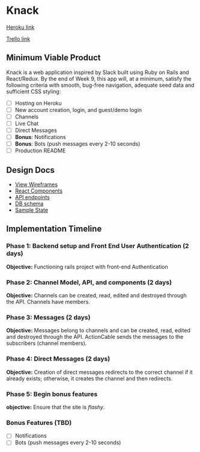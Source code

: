 # Knack

[Heroku link][heroku]

[Trello link][trello]

[heroku]: https://www.knack.live/
[trello]: https://trello.com/b/W5JOYM88/knack

## Minimum Viable Product

Knack is a web application inspired by Slack built using Ruby on Rails
and React/Redux.  By the end of Week 9, this app will, at a minimum, satisfy the
following criteria with smooth, bug-free navigation, adequate seed data and
sufficient CSS styling:

- [ ] Hosting on Heroku
- [ ] New account creation, login, and guest/demo login
- [ ] Channels
- [ ] Live Chat
- [ ] Direct Messages
- [ ] **Bonus**: Notifications
- [ ] **Bonus**: Bots (push messages every 2-10 seconds)
- [ ] Production README

## Design Docs
* [View Wireframes][wireframes]
* [React Components][components]
* [API endpoints][api-endpoints]
* [DB schema][schema]
* [Sample State][sample-state]

[wireframes]: https://github.com/louisscruz/knack/tree/master/docs/wireframes
[components]: component-hierarchy.md
[sample-state]: sample-state.md
[api-endpoints]: api-endpoints.md
[schema]: schema.md

## Implementation Timeline

### Phase 1: Backend setup and Front End User Authentication (2 days)

**Objective:** Functioning rails project with front-end Authentication

### Phase 2: Channel Model, API, and components (2 days)

**Objective:** Channels can be created, read, edited and destroyed through
the API. Channels have members.

### Phase 3: Messages (2 days)

**Objective:** Messages belong to channels and can be created, read, edited and destroyed through the API. ActionCable sends the messages to the subscribers (channel members).

### Phase 4: Direct Messages (2 days)

**Objective:** Creation of direct messages redirects to the correct channel if it already exists; otherwise, it creates the channel and then redirects.

### Phase 5: Begin bonus features

**objective:** Ensure that the site is *flashy*.

### Bonus Features (TBD)
- [ ] Notifications
- [ ] Bots (push messages every 2-10 seconds)
